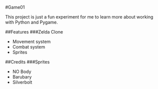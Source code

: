 #Game01

This project is just a fun experiment for me to learn more about working with Python and Pygame.

##Features
###Zelda Clone
* Movement system
* Combat system
* Sprites

##Credits
###Sprites
* NO Body
* Barubary
* Silverbolt